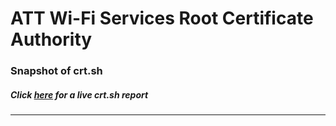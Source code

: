 # ATT Wi-Fi Services Root Certificate Authority
### Snapshot of crt.sh
##### Click [here](https://crt.sh/?q=821ACB6348E8FB5A8FB988BE79048ADFA566B600B95E556F685F135D1BF82D6A) for a live crt.sh report

---
